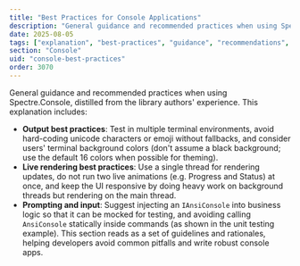 ```yaml
---
title: "Best Practices for Console Applications"
description: "General guidance and recommended practices when using Spectre.Console"
date: 2025-08-05
tags: ["explanation", "best-practices", "guidance", "recommendations", "patterns"]
section: "Console"
uid: "console-best-practices"
order: 3070
---
```


General guidance and recommended practices when using Spectre.Console, distilled from the library authors' experience. This explanation includes:

* **Output best practices**: Test in multiple terminal environments, avoid hard-coding unicode characters or emoji without fallbacks, and consider users' terminal background colors (don't assume a black background; use the default 16 colors when possible for theming).
* **Live rendering best practices**: Use a single thread for rendering updates, do not run two live animations (e.g. Progress and Status) at once, and keep the UI responsive by doing heavy work on background threads but rendering on the main thread.
* **Prompting and input**: Suggest injecting an `IAnsiConsole` into business logic so that it can be mocked for testing, and avoiding calling `AnsiConsole` statically inside commands (as shown in the unit testing example).
  This section reads as a set of guidelines and rationales, helping developers avoid common pitfalls and write robust console apps.